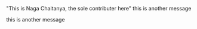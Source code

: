 "This is Naga Chaitanya, the sole contributer here" 
this is another message

this is another message